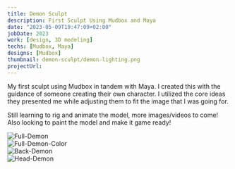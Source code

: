 ```yaml
---
title: Demon Sculpt
description: First Sculpt Using Mudbox and Maya
date: "2023-05-09T19:47:09+02:00"
jobDate: 2023
work: [design, 3D modeling]
techs: [Mudbox, Maya]
designs: [Mudbox]
thumbnail: demon-sculpt/demon-lighting.png
projectUrl: 
---
```

My first sculpt using Mudbox in tandem with Maya. I created this with the guidance of someone creating their own character. I utilized the core ideas they presented me while adjusting them to fit the image that I was going for. 

Still learning to rig and animate the model, more images/videos to come! Also looking to paint the model and make it game ready!

![Full-Demon](/images/portfolio/demon-sculpt/demon-no-lighting.png)  
![Full-Demon-Color](/images/portfolio/demon-sculpt/demon-lighting.png)  
![Back-Demon](/images/portfolio/demon-sculpt/demon-back.png)  
![Head-Demon](/images/portfolio/demon-sculpt/demon-head.png)  